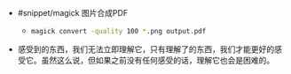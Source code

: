 - #snippet/magick 图片合成PDF
	- ```sh
	  magick convert -quality 100 *.png output.pdf
	  ```
- 感受到的东西，我们无法立即理解它，只有理解了的东西，我们才能更好的感受它。虽然这么说，但如果之前没有任何感受的话，理解它也会是困难的。